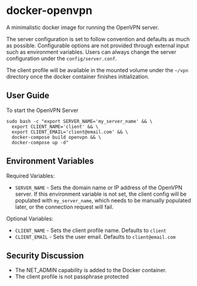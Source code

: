 # docker-openvpn
A minimalistic docker image for running the OpenVPN server.

The server configuration is set to follow convention and defaults as much as possible. Configurable options are not provided through external input such as environment variables. Users can always change the server configuration under the `config/server.conf`.

The client profile will be available in the mounted volume under the `~/vpn` directory once the docker container finishes initialization.


## User Guide
To start the OpenVPN Server
```
sudo bash -c "export SERVER_NAME='my_server_name' && \
  export CLIENT_NAME='client' && \
  export CLIENT_EMAIL='client@email.com' && \
  docker-compose build openvpn && \
  docker-compose up -d"
```


## Environment Variables
Required Variables:
- `SERVER_NAME` - Sets the domain name or IP address of the OpenVPN server. If this environment variable is not set, the client config will be populated with `my_server_name`, which needs to be manually populated later, or the connection request will fail.

Optional Variables:
- `CLIENT_NAME` - Sets the client profile name. Defaults to `client`
- `CLIENT_EMAIL` - Sets the user email. Defaults to `client@email.com`


## Security Discussion
- The NET_ADMIN capability is added to the Docker container.
- The client profile is not passphrase protected
